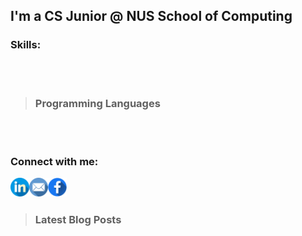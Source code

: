 ## I'm a CS Junior @ NUS School of Computing 

### Skills:

<br />
<br />

> ### Programming Languages

<br />
<br />

### Connect with me:

[<img align="left" alt="kevinkuo | LinkedIn" width="30px" src="public\linkedin.png" />][linkedin]
[<img align="left" alt="kevinkuo | Email" width="30px" src="public\email.png" />][email]
[<img align="left" alt="kevinkuo | Facebook" width="30px" src="public\facebook.png" />][facebook]

<br />
<br />

> ### Latest Blog Posts

[facebook]: https://www.facebook.com/TimYoung97
[email]: mailto:e0518553@u.nus.edu
[linkedin]: https://www.linkedin.com/in/kevinkuochunyuan